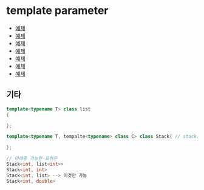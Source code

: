# template parameter


- [예제](./parameter1.cpp)
- [예제](./parameter2.cpp)
- [예제](./parameter3.cpp)
- [예제](./parameter4.cpp)
- [예제](./parameter5.cpp)
- [예제](./parameter6.cpp)
- [예제](./parameter7.cpp)


## 기타

```c++
template<typename T> class list
{

};

template<typename T, tempalte<typename> class C> class Stack{ // stack은 템플릿인자로 type과 template을 받음

};

// 아래중 가능한 표현은
Stack<int, list<int>>
Stack<int, int>
Stack<int, list> --> 이것만 가능
Stack<int, double>

```